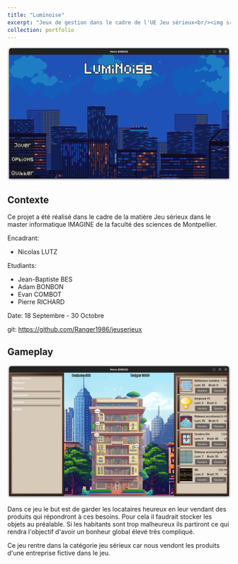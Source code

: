 ```yaml
---
title: "Luminoise"
excerpt: "Jeux de gestion dans le cadre de l'UE Jeu sérieux<br/><img src='/images/Luminoise_Menu.png'>"
collection: portfolio
---
```


![Menu](/images/Luminoise_Menu.png)
## Contexte
Ce projet a été réalisé dans le cadre de la matière Jeu sérieux dans le master informatique IMAGINE de la faculté des sciences de Montpellier.

Encadrant:
- Nicolas LUTZ

Etudiants:
- Jean-Baptiste BES
- Adam BONBON
- Evan COMBOT
- Pierre RICHARD

Date: 18 Septembre - 30 Octobre

git: https://github.com/Ranger1986/jeuserieux

## Gameplay

![Ecran Principal](/images/Luminoise_Main.png)

Dans ce jeu le but est de garder les locataires heureux en leur vendant des produits qui répondront à ces besoins. Pour cela il faudrait stocker les objets au préalable. Si les habitants sont trop malheureux ils partiront ce qui rendra l'objectif d'avoir un bonheur global élevé très compliqué.

Ce jeu rentre dans la catégorie jeu sérieux car nous vendont les produits d'une entreprise fictive dans le jeu.